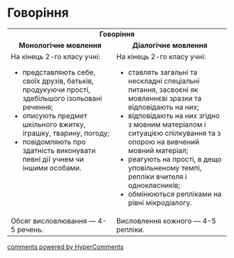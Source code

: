 <div id="hypercomments_widget" class="js-hypercomments-widget invisible"></div>

# Говоріння

<table>
    <td align="center" colspan="2"><b>Говоріння</b></td>
  </tr>
            <tr>
                <td align="center"><b>Монологічне мовлення</b></td>
                <td align="center"><b>Діалогічне мовлення</b></td>
            </tr>
            <tr>
<td style="vertical-align:top !important;">
На кінець 2-го класу учні:
<ul>
<li>представляють себе, своїх друзів, батьків, продукуючи прості, здебільшого ізольовані речення;</li>
<li>описують предмет шкільного вжитку, іграшку, тварину, погоду;</li>
<li>повідомляють про здатність виконувати певні дії учнем чи іншими особами.</li>
</ul>
</td>
<td style="vertical-align:top !important;">
На кінець 2-го класу учні:
<ul>
<li>ставлять загальні та нескладні спеціальні питання, засвоєні як мовленнєві зразки та відповідають на них;</li>
<li>відповідають на них згідно з мовним матеріалом і ситуацією спілкування та з опорою на вивчений мовний матеріал;</li>
<li>реагують на прості, в дещо уповільненому темпі, репліки вчителя і однокласників;</li>
<li>обмінюються репліками на рівні мікродіалогу.</li>
</ul>
</td>
            <tr>
<td style="vertical-align:top !important;">
Обсяг висловлювання — 4-5 речень.
</td>
<td style="vertical-align:top !important;">
Висловлення кожного — 4-5 репліки.
</td>
</table>

<div class="js-hypercomments-container">
    <a href="http://hypercomments.com" class="hc-link" title="comments widget">comments powered by HyperComments</a>
</div>